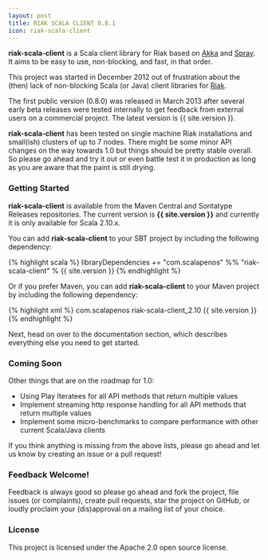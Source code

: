 ```yaml
---
layout: post
title: RIAK SCALA CLIENT 0.8.1
icon: riak-scala-client
---
```


__riak-scala-client__ is a Scala client library for Riak based on <a href="http://akka.io" target="_blank">Akka</a>
and <a href="http://spray.io" target="_blank">Spray</a>. It aims to be easy to use, non-blocking, and fast, in that order.

This project was started in December 2012 out of frustration about the (then) lack of non-blocking
Scala (or Java) client libraries for <a href="http://basho.com/riak/">Riak</a>.

The first public version (0.8.0) was released in March 2013 after several early beta
releases were tested internally to get feedback from external users on a commercial project.
The latest version is {{ site.version }}.


__riak-scala-client__ has been tested on single machine Riak installations and small(ish) clusters
of up to 7 nodes. There might be some minor API changes on the way towards 1.0 but things should be
pretty stable overall. So please go ahead and try it out or even battle test it in production as long
as you are aware that the paint is still drying.


### Getting Started

__riak-scala-client__ is available from the Maven Central and Sontatype Releases repositories.
The current version is __{{ site.version }}__ and currently it is only available for Scala 2.10.x.

You can add __riak-scala-client__ to your SBT project by including the following dependency:

{% highlight scala %}
libraryDependencies += "com.scalapenos" %% "riak-scala-client" % {{ site.version }}
{% endhighlight %}

Or if you prefer Maven, you can add __riak-scala-client__ to your Maven project by including the following dependency:

{% highlight xml %}
<dependency>
<groupId>com.scalapenos</groupId>
<artifactId>riak-scala-client_2.10</artifactId>
<version>{{ site.version }}</version>
</dependency>
{% endhighlight %}

Next, head on over to the documentation section, which describes
everything else you need to get started.


### Coming Soon

Other things that are on the roadmap for 1.0:


- Using Play Iteratees for all API methods that return multiple values
- Implement streaming http response handling for all API methods that return multiple values
- Implement some micro-benchmarks to compare performance with other current Scala/Java clients

If you think anything is missing from the above lists, please go ahead and let us know by
creating an issue or a pull request!


### Feedback Welcome!

Feedback is always good so please go ahead and fork the project, file issues (or complaints),
create pull requests, star the project on GitHub, or loudly proclaim your (dis)approval on
a mailing list of your choice.


### License

This project is licensed under the Apache 2.0 open source license.
